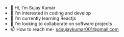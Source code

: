 - 👋 Hi, I’m Sujay Kumar
- 👀 I’m interested in coding and develop
- 🌱 I’m currently learning Reactjs
- 💞️ I’m looking to collaborate on software projects
- 📫 How to reach me- s4sujaykumar001@gmail.com

<!---
imsujaykumar/imsujaykumar is a ✨ special ✨ repository because its `README.md` (this file) appears on your GitHub profile.
You can click the Preview link to take a look at your changes.
--->
